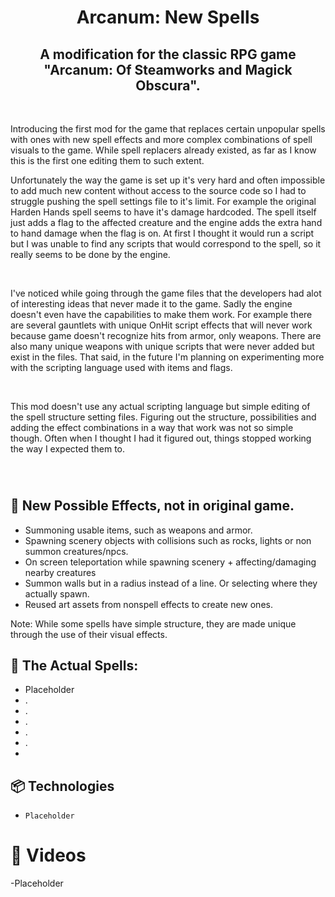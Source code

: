 <h1 align='center'>Arcanum: New Spells</h1>
<h2 align='center'>A modification for the classic RPG game "Arcanum: Of Steamworks and Magick Obscura".</h2>

&nbsp;

<p>Introducing the first mod for the game that replaces certain unpopular spells with ones with new spell effects and more complex combinations of spell visuals to the game. While spell replacers already existed, as far as I know this is the first one editing them to such extent.</p>

<p>Unfortunately the way the game is set up it's very hard and often impossible to add much new content without access to the source code so I had to struggle pushing the spell settings file to it's limit. For example
the original Harden Hands spell seems to have it's damage hardcoded. The spell itself just adds a flag to the affected creature and the engine adds the extra hand to hand damage when the flag is on. At first I thought it would run a script but 
I was unable to find any scripts that would correspond to the spell, so it really seems to be done by the engine. </p> &nbsp;

<p>I've noticed while going through the game files that the developers had alot of interesting ideas that never made it to the game. Sadly the engine doesn't even have the capabilities to make them work. For example there are several gauntlets with unique OnHit script effects 
that will never work because game doesn't recognize hits from armor, only weapons. There are also many unique weapons with unique scripts that were never added but exist in the files. That said, in the future I'm planning on experimenting more with the scripting language used with items and flags.</p>

&nbsp; &nbsp;

<p>This mod doesn't use any actual scripting language but simple editing of the spell structure setting files. Figuring out the structure, possibilities and adding the effect combinations in a way that work was not so simple though. Often when I thought I had it figured out, things stopped working the way I expected them to. </p>

&nbsp; &nbsp;


<h1 align='center'>
  
## 🎯 New Possible Effects, not in original game.
- Summoning usable items, such as weapons and armor.
- Spawning scenery objects with collisions such as rocks, lights or non summon creatures/npcs.
- On screen teleportation while spawning scenery + affecting/damaging nearby creatures
- Summon walls but in a radius instead of a line. Or selecting where they actually spawn.
- Reused art assets from nonspell effects to create new ones.

<p>Note: While some spells have simple structure, they are made unique through the use of their visual effects.</p>

## 🎯 The Actual Spells:
- Placeholder
- .
- .
- .
- .
- .
- 


## 📦 Technologies
- `Placeholder`


# 🍿 Videos

-Placeholder
